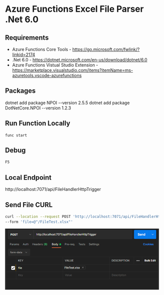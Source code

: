 # Azure Functions Excel File Parser .Net 6.0

## Requirements

-  Azure Functions Core Tools - https://go.microsoft.com/fwlink/?linkid=2174
-  .Net 6.0 - https://dotnet.microsoft.com/en-us/download/dotnet/6.0
-  Azure Functions Vistual Studio Extension - https://marketplace.visualstudio.com/items?itemName=ms-azuretools.vscode-azurefunctions


## Packages
dotnet add package NPOI --version 2.5.5
dotnet add package DotNetCore.NPOI --version 1.2.3
## Run Function Locally
```
func start
```

## Debug
```sh
F5
```

## Local Endpoint
http://localhost:7071/api/FileHandlerHttpTrigger

## Send File CURL
```sh
curl --location --request POST 'http://localhost:7071/api/FileHandlerHttpTrigger' \
--form 'file=@"/FileTest.xlsx"'
```




![Alt text](https://github.com/markwinap/azure_functions_excel_file_parser/raw/master/request_sample.png "Request Sample")
